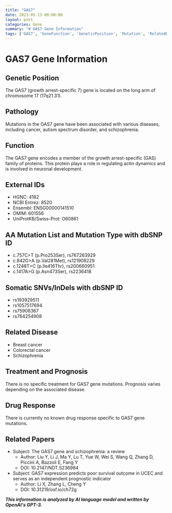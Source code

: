 ```yaml
---
title: "GAS7"
date: 2023-05-13 00:00:00
layout: post
categories: Gene
summary: "# GAS7 Gene Information"
tags: ['GAS7', 'GeneFunction', 'GeneticPosition', 'Mutation', 'RelatedDisease', 'Treatment', 'Prognosis', 'DrugResponse']
---
```


# GAS7 Gene Information

## Genetic Position
The GAS7 (growth arrest-specific 7) gene is located on the long arm of chromosome 17 (17q21.31).

## Pathology
Mutations in the GAS7 gene have been associated with various diseases, including cancer, autism spectrum disorder, and schizophrenia.

## Function
The GAS7 gene encodes a member of the growth arrest-specific (GAS) family of proteins. This protein plays a role in regulating actin dynamics and is involved in neuronal development.

## External IDs
- HGNC: 4182
- NCBI Entrez: 8520
- Ensembl: ENSG00000141510
- OMIM: 601556
- UniProtKB/Swiss-Prot: O60861

## AA Mutation List and Mutation Type with dbSNP ID
- c.757C>T (p.Pro253Ser), rs767263929
- c.842G>A (p.Val281Met), rs121908229
- c.1248T>C (p.Ile416Thr), rs200660951
- c.1417A>G (p.Asn473Ser), rs2236418

## Somatic SNVs/InDels with dbSNP ID
- rs193929511
- rs1057517694
- rs75908367
- rs764254908

## Related Disease
- Breast cancer
- Colorectal cancer
- Schizophrenia

## Treatment and Prognosis
There is no specific treatment for GAS7 gene mutations. Prognosis varies depending on the associated disease.

## Drug Response
There is currently no known drug response specific to GAS7 gene mutations.

## Related Papers
- Subject: The GAS7 gene and schizophrenia: a review
  - Author: Liu Y, Li J, Ma Y, Lu T, Yue W, Wei S, Wang Q, Zhang D, Piccini A, Bazzoli E, Fang Y
  - DOI: 10.2147/NDT.S236984
- Subject: GAS7 expression predicts poor survival outcome in UCEC and serves as an independent prognostic indicator
  - Author: Li X, Zhang L, Cheng Y
  - DOI: 10.31219/osf.io/ch72g

**_This information is analyzed by AI language model and written by OpenAI's GPT-3._**